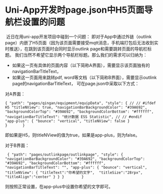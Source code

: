 # Uni-App开发时page.json中H5页面导航栏设置的问题
​
近日在用uni-app开发项目中碰到一个问题：
即对于App中通过外链（outlink page）内嵌了H5页面（因为该页面需要接受mqtt消息，手机端打包后无法收到实时推送），在跳到该页面时会同时显示outlink page和需要跳转页面的导航栏标题。
我们当然不希望它显示两个导航栏标题。那么我们的需求可以归纳为：

- 如果这一页有具体的页面内容（以下简称A界面），需要显示该页面独有的navigationBarTitleText，
- 如果这一页面用来跳转pdf, word等文档（以下简称B界面），需要显示outlink page的navigationBarTitleText，
可在page.json中采取以下方式：

对A界面：

`{
    "path": "pages/qingan/equipment/equipData",
	"style": {
	// // #ifdef H5
	"titleNView": true,
	"navigationBarBackgroundColor": "#39A692",
	"backgroundColorTop": "#39A692",
	"backgroundColorBottom": "#ffffff",
	"navigationBarTitleText": "统计数据 ESS Statistic",
	// // #endif			
	"app-plus": {
		"bounce": "vertical",
		"titleNView": false
	            }				
		     }		
}`

即如果是H5，则titleNView的值为true，如果是app-plus，则为false。

对于B界面：

`
{
	"path": "pages/outlinkpage/outlinkpage",
	"style": {
		"navigationBarBackgroundColor": "#39A692",
		"backgroundColorTop": "#39A692",
		"backgroundColorBottom": "#ffffff",
		"navigationBarTitleText": "",
		"app-plus": {
			"bounce": "vertical",
			"titleNView": {
			 "titleText":"你希望的文字", 
			 "titleSize":"28rpx",
			 "titleAlign":"center"
				          }
		            }
		}		
}`

则按照正常设置，在app-plus中设置你希望的文字即可。

​
